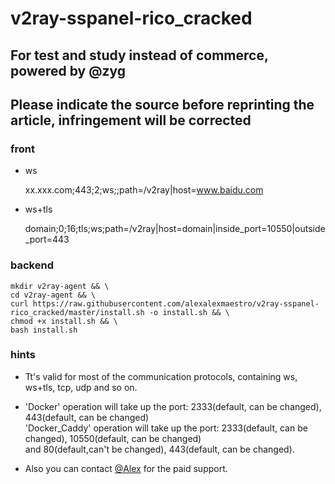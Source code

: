 # v2ray-sspanel-rico_cracked
## For test and study instead of commerce, powered by @zyg
## Please indicate the source before reprinting the article, infringement will be corrected

### front
- ws

    xx.xxx.com;443;2;ws;;path=/v2ray|host=www.baidu.com
    
- ws+tls

    domain;0;16;tls;ws;path=/v2ray|host=domain|inside_port=10550|outside_port=443
    
### backend

    mkdir v2ray-agent && \
    cd v2ray-agent && \
    curl https://raw.githubusercontent.com/alexalexmaestro/v2ray-sspanel-rico_cracked/master/install.sh -o install.sh && \
    chmod +x install.sh && \
    bash install.sh

### hints
- Tt's valid for most of the communication protocols, containing ws, ws+tls, tcp, udp and so on.

- 'Docker' operation will take up the port: 2333(default, can be changed), 443(default, can be changed)  
'Docker_Caddy' operation will take up the port: 2333(default, can be changed), 10550(default, can be changed)<br>
and 80(default,can't be changed), 443(default, can be changed).

- Also you can contact [@Alex](https://t.me/alexalexmaestro) for the paid support.
